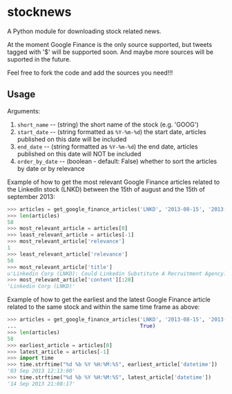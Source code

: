stocknews
=========

A Python module for downloading stock related news.

At the moment Google Finance is the only source supported, but tweets tagged with '$' will be supported soon. And maybe more sources will be suported in the future.

Feel free to fork the code and add the sources you need!!!

Usage
-----

Arguments:

1. `short_name`    -- (string) the short name of the stock (e.g. 'GOOG')
2. `start_date`    -- (string formatted as `%Y-%m-%d`) the start date, articles published on this date will be included
3. `end_date`      -- (string formatted as `%Y-%m-%d`) the end date, articles published on this date will NOT be included
4. `order_by_date` -- (boolean - default: False) whether to sort the articles by date or by relevance

Example of how to get the most relevant Google Finance articles
related to the LinkedIn stock (LNKD) between the 15th of august and the 15th of
september 2013:

```python
>>> articles = get_google_finance_articles('LNKD', '2013-08-15', '2013-09-15')
>>> len(articles)
58
>>> most_relevant_article = articles[0]
>>> least_relevant_article = articles[-1]
>>> most_relevant_article['relevance']
1
>>> least_relevant_article['relevance']
58
>>> most_relevant_article['title']
u'Linkedin Corp (LNKD): Could Linkedin Substitute A Recruitment Agency?'
>>> most_relevant_article['content'][:20]
'Linkedin Corp (LNKD)'
```

Example of how to get the earliest and the latest Google Finance article
related to the same stock and within the same time frame as above:

```python
>>> articles = get_google_finance_articles('LNKD', '2013-08-15', '2013-09-15',
...                                        True)
>>> len(articles)
58
>>> earliest_article = articles[0]
>>> latest_article = articles[-1]
>>> import time
>>> time.strftime("%d %b %Y %H:%M:%S", earliest_article['datetime'])
'03 Sep 2013 12:13:00'
>>> time.strftime("%d %b %Y %H:%M:%S", latest_article['datetime'])
'14 Sep 2013 21:08:17'
```
